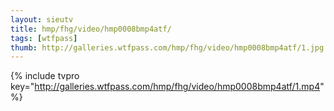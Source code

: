 ```yaml
--- 
layout: sieutv
title: hmp/fhg/video/hmp0008bmp4atf/
tags: [wtfpass]
thumb: http://galleries.wtfpass.com/hmp/fhg/video/hmp0008bmp4atf/1.jpg
---
```

{% include tvpro key="http://galleries.wtfpass.com/hmp/fhg/video/hmp0008bmp4atf/1.mp4" %} 
